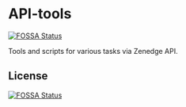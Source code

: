 # API-tools
[![FOSSA Status](https://app.fossa.io/api/projects/git%2Bgithub.com%2Fzenedge%2FAPI-Examples.svg?type=shield)](https://app.fossa.io/projects/git%2Bgithub.com%2Fzenedge%2FAPI-Examples?ref=badge_shield)

Tools and scripts for various tasks via Zenedge API.


## License
[![FOSSA Status](https://app.fossa.io/api/projects/git%2Bgithub.com%2Fzenedge%2FAPI-Examples.svg?type=large)](https://app.fossa.io/projects/git%2Bgithub.com%2Fzenedge%2FAPI-Examples?ref=badge_large)
